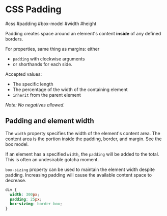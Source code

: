 # CSS Padding
#css #padding #box-model #width #height

Padding creates space around an element's content **inside** of any defined borders.

For properties, same thing as margins: either 
- `padding` with clockwise arguments
- or shorthands for each side.

Accepted values:
- The specific length
- The percentage of the width of the containing element
- `inherit` from the parent element

_Note: No negatives allowed._

## Padding and element width

The `width` property specifies the width of the element's content area.
The content area is the portion inside the padding, border, and margin.
See the box model.

If an element has a specified `width`, the `padding` will be added to the total.
This is often an undesirable gotcha moment.

`box-sizing` property can be used to maintain the element width despite padding.
Increasing padding will cause the available content space to decrease.
```css
div {
  width: 300px;
  padding: 25px;
  box-sizing: border-box;
}
```

